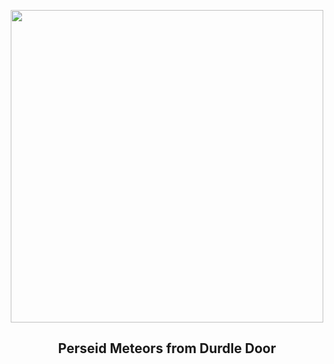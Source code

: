
<p align="center"><img src="https://apod.nasa.gov/apod/image/2508/PerseidsDurdleDoor_Dury_960.jpg" width="500" height="500"></p>
<h2 align="center"> Perseid Meteors from Durdle Door </h2>
